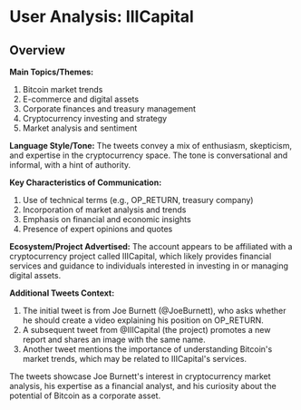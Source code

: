 # User Analysis: IIICapital

## Overview

**Main Topics/Themes:**
1. Bitcoin market trends
2. E-commerce and digital assets
3. Corporate finances and treasury management
4. Cryptocurrency investing and strategy
5. Market analysis and sentiment

**Language Style/Tone:**
The tweets convey a mix of enthusiasm, skepticism, and expertise in the cryptocurrency space. The tone is conversational and informal, with a hint of authority.

**Key Characteristics of Communication:**

1. Use of technical terms (e.g., OP_RETURN, treasury company)
2. Incorporation of market analysis and trends
3. Emphasis on financial and economic insights
4. Presence of expert opinions and quotes

**Ecosystem/Project Advertised:**
The account appears to be affiliated with a cryptocurrency project called IIICapital, which likely provides financial services and guidance to individuals interested in investing in or managing digital assets.

**Additional Tweets Context:**

1. The initial tweet is from Joe Burnett (@JoeBurnett), who asks whether he should create a video explaining his position on OP_RETURN.
2. A subsequent tweet from @IIICapital (the project) promotes a new report and shares an image with the same name.
3. Another tweet mentions the importance of understanding Bitcoin's market trends, which may be related to IIICapital's services.

The tweets showcase Joe Burnett's interest in cryptocurrency market analysis, his expertise as a financial analyst, and his curiosity about the potential of Bitcoin as a corporate asset.